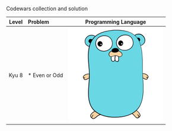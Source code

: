 Codewars collection and solution

|Level|Problem|Programming Language|
|:-:|:-| :-:|
|Kyu 8| * Even or Odd | <a href="https://www.codewars.com/users/aysf"><img src="https://raw.githubusercontent.com/devicons/devicon/1119b9f84c0290e0f0b38982099a2bd027a48bf1/icons/go/go-original.svg"> </a> |

